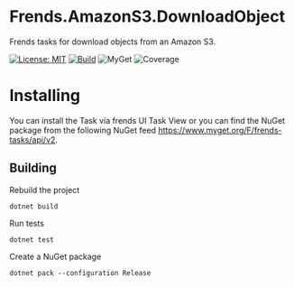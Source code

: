 # Frends.AmazonS3.DownloadObject
Frends tasks for download objects from an Amazon S3.

[![License: MIT](https://img.shields.io/badge/License-MIT-green.svg)](https://opensource.org/licenses/MIT) 
[![Build](https://github.com/FrendsPlatform/Frends.AmazonS3/actions/workflows/DownloadObject_build_and_test_on_main.yml/badge.svg)](https://github.com/FrendsPlatform/Frends.AmazonS3/actions)
![MyGet](https://img.shields.io/myget/frends-tasks/v/Frends.AmazonS3.DownloadObject)
![Coverage](https://app-github-custom-badges.azurewebsites.net/Badge?key=FrendsPlatform/Frends.AmazonS3/Frends.AmazonS3.DownloadObject|main)

# Installing

You can install the Task via frends UI Task View or you can find the NuGet package from the following NuGet feed https://www.myget.org/F/frends-tasks/api/v2.

## Building

Rebuild the project

`dotnet build`

Run tests

`dotnet test`

Create a NuGet package

`dotnet pack --configuration Release`